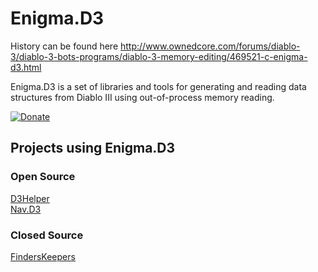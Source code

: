 # Enigma.D3
History can be found here http://www.ownedcore.com/forums/diablo-3/diablo-3-bots-programs/diablo-3-memory-editing/469521-c-enigma-d3.html

Enigma.D3 is a set of libraries and tools for generating and reading data structures from Diablo III using out-of-process memory reading.

[![Donate](https://img.shields.io/badge/Donate-PayPal-green.svg)](https://www.paypal.com/cgi-bin/webscr?cmd=_s-xclick&hosted_button_id=UZXUSKXRWSWSC)

## Projects using Enigma.D3
### Open Source
[D3Helper](https://github.com/d2k2-git/D3Helper.Public)  
[Nav.D3](https://sourceforge.net/projects/nav/)

### Closed Source
[FindersKeepers](http://www.finderskeepersd3.com/)
